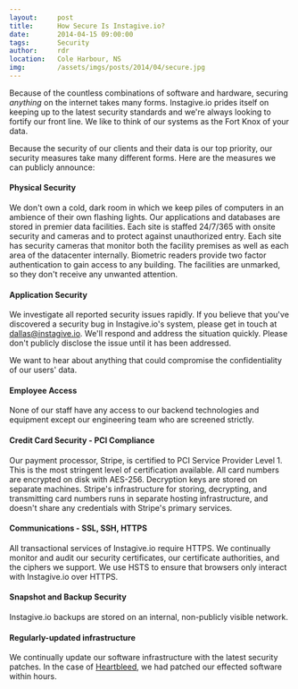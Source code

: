 ```yaml
---
layout:     post
title:      How Secure Is Instagive.io?
date:       2014-04-15 09:00:00
tags:       Security
author:     rdr
location:   Cole Harbour, NS
img:        /assets/imgs/posts/2014/04/secure.jpg
---
```


Because of the countless combinations of software and hardware, securing _anything_ on the internet takes many forms. Instagive.io prides itself on keeping up to the latest security standards and we're always looking to fortify our front line. We like to think of our systems as the Fort Knox of your data.

Because the security of our clients and their data is our top priority, our security measures take many different forms. Here are the measures we can publicly announce:

<!-- more -->

#### Physical Security
We don't own a cold, dark room in which we keep piles of computers in an ambience of their own flashing lights. Our applications and databases are stored in premier data facilities. Each site is staffed 24/7/365 with onsite security and cameras and to protect against unauthorized entry. Each site has security cameras that monitor both the facility premises as well as each area of the datacenter internally. Biometric readers provide two factor authentication to gain access to any building. The facilities are unmarked, so they don't receive any unwanted attention.

#### Application Security
We investigate all reported security issues rapidly. If you believe that you've discovered a security bug in Instagive.io's system, please get in touch at dallas@instagive.io. We'll respond and address the situation quickly. Please don't publicly disclose the issue until it has been addressed.

We want to hear about anything that could compromise the confidentiality of our users' data.

#### Employee Access
None of our staff have any access to our backend technologies and equipment except our engineering team who are screened strictly.

#### Credit Card Security - PCI Compliance
Our payment processor, Stripe, is certified to PCI Service Provider Level 1. This is the most stringent level of certification available. All card numbers are encrypted on disk with AES-256. Decryption keys are stored on separate machines. Stripe's infrastructure for storing, decrypting, and transmitting card numbers runs in separate hosting infrastructure, and doesn't share any credentials with Stripe's primary services.

#### Communications - SSL, SSH, HTTPS
All transactional services of Instagive.io require HTTPS. We continually monitor and audit our security certificates, our certificate authorities, and the ciphers we support. We use HSTS to ensure that browsers only interact with Instagive.io over HTTPS.

#### Snapshot and Backup Security
Instagive.io backups are stored on an internal, non-publicly visible network.

#### Regularly-updated infrastructure
We continually update our software infrastructure with the latest security patches. In the case of [Heartbleed](/2014/04/heartbleed), we had patched our effected software within hours.